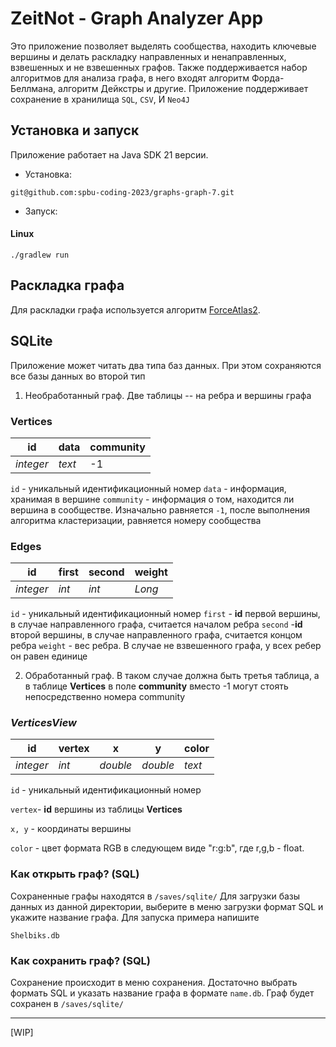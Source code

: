 
# ZeitNot - Graph Analyzer App
 Это приложение позволяет выделять сообщества, находить ключевые вершины и делать раскладку направленных и ненаправленных, взвешенных и не взвешенных графов. Также поддерживается набор алгоритмов для анализа графа, в него входят алгоритм Форда-Беллмана, алгоритм Дейкстры и другие.
 Приложение поддерживает сохранение в хранилища `SQL`, `CSV`, И `Neo4J`


## Установка и запуск
 Приложение работает на Java SDK 21 версии. 

- Установка:

```
git@github.com:spbu-coding-2023/graphs-graph-7.git
```
- Запуск:


#### Linux

```
./gradlew run
```










## Раскладка графа
 Для раскладки графа используется алгоритм [ForceAtlas2](https://journals.plos.org/plosone/article?id=10.1371/journal.pone.0098679).     


## SQLite
 Приложение может читать два типа баз данных.
 При этом сохраняются все базы данных во второй тип
 
 1) Необработанный граф. Две таблицы -- на ребра и вершины графа
 
 
### Vertices

|  id | data | community |
|--|--|--|
| *integer* | *text* | -1 |

`id` - уникальный идентификационный номер
`data` - информация, хранимая в вершине
`community` - информация о том, находится ли вершина в сообществе. Изначально равняется `-1`, после выполнения алгоритма кластеризации, равняется номеру сообщества
### Edges

|  id  | first | second | weight | 
|--|--|--| -- |
| *integer*  | *int* | *int* |*Long* |

 `id` - уникальный идентификационный номер
 `first` - **id** первой вершины, в случае направленного графа, считается началом ребра
 `second` -**id** второй вершины, в случае направленного графа, считается концом ребра
 `weight` - вес ребра. В случае не взвешенного графа, у всех ребер он равен единице

2. Обработанный граф. В таком случае должна быть третья таблица, а в таблице **Vertices** в поле **community** вместо -1 могут стоять непосредственно номера community

### _**VerticesView**_

|  id| vertex | x | y| color |
|--|--|--|--|--|
| *integer* | *int* | *double*| *double*| *text*|

 `id` -  уникальный идентификационный номер

 `vertex`- **id** вершины из таблицы **Vertices**

 `x, y` - координаты вершины

 `color` - цвет формата RGB в следующем виде "r:g:b",  где r,g,b - float.

 ### Как открыть граф? (SQL)

Cохраненные графы находятся в `/saves/sqlite/`
Для загрузки базы данных из данной директории, выберите в меню загрузки формат SQL и укажите название графа. Для запуска примера напишите
```
Shelbiks.db
```

### Как сохранить граф? (SQL)
Сохранение происходит в меню сохранения. Достаточно выбрать формать SQL и указать название графа в формате `name.db`. Граф будет сохранен в `/saves/sqlite/`

---------
[WIP]
